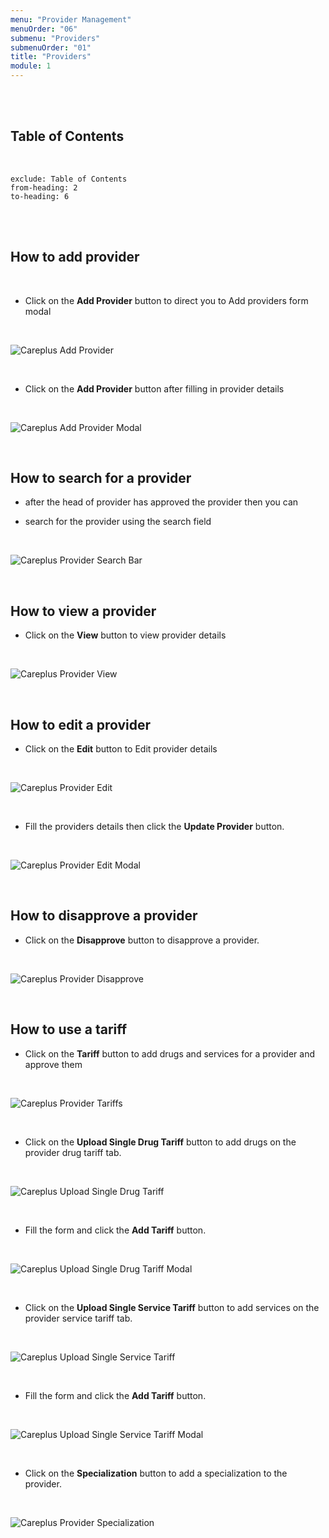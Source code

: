 ```yaml
---
menu: "Provider Management"
menuOrder: "06"
submenu: "Providers"
submenuOrder: "01"
title: "Providers"
module: 1
---
```


<br />
<br />

## Table of Contents

<br />

```toc
exclude: Table of Contents
from-heading: 2
to-heading: 6
```

<br />
<br />

## How to add provider

<br />

- Click on the **Add Provider** button to direct you to Add providers form modal

<br />

![Careplus Add Provider](images/CareplusAddProvider.png "Add Provider")

<br />

- Click on the **Add Provider** button after filling in provider details

<br />

![Careplus Add Provider Modal](images/CareplusAddProviderModal.png "Add Provider Modal")

<br />

## How to search for a provider

- after the head of provider has approved the provider then you can

- search for the provider using the search field

<br />

![Careplus Provider Search Bar](images/CareplusProviderSearchBar.png "Provider Search Bar")

<br />

## How to view a provider

- Click on the **View** button to view provider details

<br />

![Careplus Provider View](images/CareplusProviderView.png "Provider View")

<br />

<!-- * Click on the **View Password** button to view provider Password and **Login as provider** button to login

<br />

  ![alt text](images/ViewPassordLogin.png "Title")

<br /> -->

## How to edit a provider

- Click on the **Edit** button to Edit provider details

<br />

![Careplus Provider Edit](images/CareplusProviderEdit.png "Provider Edit")

<br />

- Fill the providers details then click the **Update Provider** button.

<br />

![Careplus Provider Edit Modal](images/CareplusProviderEditModal.png "Provider Edit Modal")

<br />

## How to disapprove a provider

- Click on the **Disapprove** button to disapprove a provider.

<br />

![Careplus Provider Disapprove](images/CareplusProviderDisapprove.png "Provider Disapprove")

<br />

## How to use a tariff

- Click on the **Tariff** button to add drugs and services for a provider and approve them

<br />

![Careplus Provider Tariffs](images/CareplusProviderTariffs.png "Provider Tariffs")

<br />

- Click on the **Upload Single Drug Tariff** button to add drugs on the provider drug tariff tab.

<br />

![Careplus Upload Single Drug Tariff](images/CareplusUploadSingleDrugTariff.png "Upload Single Drug Tariff")

<br />

- Fill the form and click the **Add Tariff** button.

<br />

![Careplus Upload Single Drug Tariff Modal](images/CareplusUploadSingleDrugTariffModal.png "Upload Single Drug Tariff Modal")

<br />

- Click on the **Upload Single Service Tariff** button to add services on the provider service tariff tab.

<br />

![Careplus Upload Single Service Tariff](images/CareplusUploadSingleServiceTariff.png "Upload Single Service Tariff")

<br />

- Fill the form and click the **Add Tariff** button.

<br />

![Careplus Upload Single Service Tariff Modal](images/CareplusUploadSingleServiceTariffModal.png "Upload Single Service Tariff Modal")

<br />

- Click on the **Specialization** button to add a specialization to the provider.

<br />

![Careplus Provider Specialization](images/CareplusProviderSpecialization.png "Provider Specialization")

<br />
